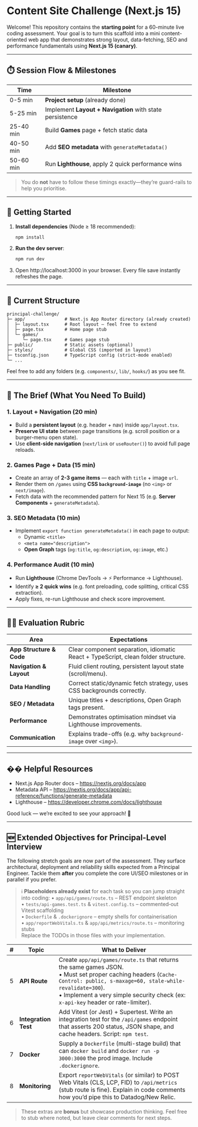 # Content Site Challenge (Next.js 15)

Welcome! This repository contains the **starting point** for a 60-minute live coding assessment.
Your goal is to turn this scaffold into a mini content-oriented web app that demonstrates strong
layout, data-fetching, SEO and performance fundamentals using **Next.js 15 (canary)**.

---

## ⏱️ Session Flow & Milestones

| Time | Milestone |
|------|-----------|
| 0-5 min  | **Project setup** (already done) |
| 5-25 min | Implement **Layout + Navigation** with state persistence |
| 25-40 min | Build **Games** page + fetch static data |
| 40-50 min | Add **SEO metadata** with `generateMetadata()` |
| 50-60 min | Run **Lighthouse**, apply 2 quick performance wins |

> You do **not** have to follow these timings exactly—they’re guard-rails to help you prioritise.

---

## 🚀 Getting Started

1. **Install dependencies** (Node ≥ 18 recommended):

   ```bash
   npm install
   ```

2. **Run the dev server**:

   ```bash
   npm run dev
   ```

3. Open http://localhost:3000 in your browser. Every file save instantly refreshes the page.

---

## 📂 Current Structure

```
principal-challenge/
├─ app/               # Next.js App Router directory (already created)
│  ├─ layout.tsx      # Root layout – feel free to extend
│  ├─ page.tsx        # Home page stub
│  └─ games/
│     └─ page.tsx     # Games page stub
├─ public/            # Static assets (optional)
├─ styles/            # Global CSS (imported in layout)
├─ tsconfig.json      # TypeScript config (strict-mode enabled)
└─ ...
```

Feel free to add any folders (e.g. `components/`, `lib/`, `hooks/`) as you see fit.

---

## 🎯 The Brief (What You Need To Build)

### 1. Layout + Navigation (20 min)

* Build a **persistent layout** (e.g. header + nav) inside `app/layout.tsx`.
* **Preserve UI state** between page transitions (e.g. scroll position or a burger-menu open state).
* Use **client-side navigation** (`next/link` or `useRouter()`) to avoid full page reloads.

### 2. Games Page + Data (15 min)

* Create an array of **2-3 game items** — each with `title` + image `url`.
* Render them on `/games` using **CSS `background-image`** (no `<img>` or `next/image`).
* Fetch data with the recommended pattern for Next 15 (e.g. **Server Components** + `generateMetadata`).

### 3. SEO Metadata (10 min)

* Implement `export function generateMetadata()` in each page to output:
  * Dynamic `<title>`
  * `<meta name="description">`
  * **Open Graph** tags (`og:title`, `og:description`, `og:image`, etc.)

### 4. Performance Audit (10 min)

* Run **Lighthouse** (Chrome DevTools → ⚡ Performance → Lighthouse).
* Identify **≥ 2 quick wins** (e.g. font preloading, code splitting, critical CSS extraction).
* Apply fixes, re-run Lighthouse and check score improvement.

---

## 🧑‍⚖️ Evaluation Rubric

| Area | Expectations |
|------|--------------|
| **App Structure & Code** | Clear component separation, idiomatic React + TypeScript, clean folder structure. |
| **Navigation & Layout** | Fluid client routing, persistent layout state (scroll/menu). |
| **Data Handling** | Correct static/dynamic fetch strategy, uses CSS backgrounds correctly. |
| **SEO / Metadata** | Unique titles + descriptions, Open Graph tags present. |
| **Performance** | Demonstrates optimisation mindset via Lighthouse improvements. |
| **Communication** | Explains trade-offs (e.g. why `background-image` over `<img>`). |

---

## �� Helpful Resources

* Next.js App Router docs – https://nextjs.org/docs/app
* Metadata API – https://nextjs.org/docs/app/api-reference/functions/generate-metadata
* Lighthouse – https://developer.chrome.com/docs/lighthouse

Good luck — we’re excited to see your approach! 🎉

---

## 🆕 Extended Objectives for Principal-Level Interview

The following stretch goals are now part of the assessment. They surface architectural,
deployment and reliability skills expected from a Principal Engineer. Tackle them **after** you
complete the core UI/SEO milestones or in parallel if you prefer.

> ℹ️  **Placeholders already exist** for each task so you can jump straight into coding:
> • `app/api/games/route.ts` – REST endpoint skeleton  
> • `tests/api-games.test.ts` & `vitest.config.ts` – commented‐out Vitest scaffolding  
> • `Dockerfile` & `.dockerignore` – empty shells for containerisation  
> • `app/reportWebVitals.ts` & `app/api/metrics/route.ts` – monitoring stubs  
> Replace the TODOs in those files with your implementation.

| # | Topic | What to Deliver |
|---|-------|-----------------|
| 5 | **API Route** | Create `app/api/games/route.ts` that returns the same games JSON.<br/>• Must set proper caching headers (`Cache-Control: public, s-maxage=60, stale-while-revalidate=300`).<br/>• Implement a very simple security check (ex: `x-api-key` header or rate-limiter). |
| 6 | **Integration Test** | Add Vitest (or Jest) + Supertest. Write an integration test for the `/api/games` endpoint that asserts 200 status, JSON shape, and cache headers. Script: `npm test`. |
| 7 | **Docker** | Supply a `Dockerfile` (multi-stage build) that can `docker build` and `docker run -p 3000:3000` the prod image. Include `.dockerignore`. |
| 8 | **Monitoring** | Export `reportWebVitals` (or similar) to POST Web Vitals (CLS, LCP, FID) to `/api/metrics` (stub route is fine). Explain in code comments how you’d pipe this to Datadog/New Relic. |

> These extras are **bonus** but showcase production thinking. Feel free to stub where noted, but leave clear comments for next steps.

